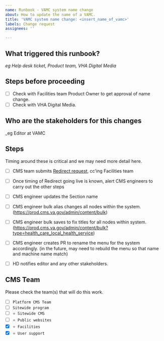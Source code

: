 ```yaml
---
name: Runbook - VAMC system name change
about: How to update the name of a VAMC.
title: 'VAMC system name change: <insert_name_of_vamc>'
labels: Change request
assignees: ''

---
```


## What triggered this runbook?
_eg Help desk ticket, Product team, VHA Digital Media_


## Steps before proceeding

- [ ] Check with Facilities team Product Owner to get approval of name change.
- [ ] Check with VHA Digital Media.

## Who are the stakeholders for this changes
_eg Editor at VAMC

## Steps

Timing around these is critical and we may need more detail here.

- [ ] CMS team submits [Redirect request](https://github.com/department-of-veterans-affairs/va.gov-team/issues/new?assignees=mnorthuis&labels=ia&template=redirect-request.md&title=Redirect+Request), cc'ing Facilities team
- [ ] Once timing of Redirect going live is known, alert CMS engineers to carry out the other steps
- [ ] CMS engineer updates the Section name
- [ ] CMS engineer bulk alias changes all nodes within the system. (https://prod.cms.va.gov/admin/content/bulk)
- [ ] CMS engineer bulk saves to fix titles for all nodes within system. (https://prod.cms.va.gov/admin/content/bulk?type=health_care_local_health_service)
- [ ] CMS engineer creates PR to rename the menu for the system accordingly.  (in the future, may need to rebuild the menu so that name and machine name match)
- [ ] HD notifies editor and any other stakeholders.



## CMS Team
Please check the team(s) that will do this work.

- [ ] `Platform CMS Team`
- [ ] `Sitewide program`
- [ ] `⭐️ Sitewide CMS`
- [ ] `⭐️ Public websites`
- [x] `⭐️ Facilities`
- [x] `⭐️ User support`
